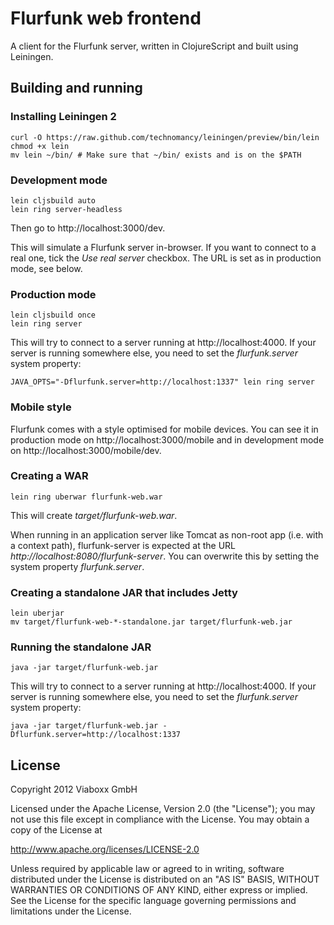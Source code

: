 Flurfunk web frontend
=====================

A client for the Flurfunk server, written in ClojureScript and built using
Leiningen.

Building and running
--------------------

### Installing Leiningen 2 ###

    curl -O https://raw.github.com/technomancy/leiningen/preview/bin/lein
    chmod +x lein
    mv lein ~/bin/ # Make sure that ~/bin/ exists and is on the $PATH

### Development mode ###

    lein cljsbuild auto
    lein ring server-headless
    
Then go to http://localhost:3000/dev.

This will simulate a Flurfunk server in-browser. If you want to
connect to a real one, tick the _Use real server_ checkbox. The URL is
set as in production mode, see below.

### Production mode ###

    lein cljsbuild once
    lein ring server

This will try to connect to a server running at
http://localhost:4000. If your server is running somewhere else, you
need to set the _flurfunk.server_ system property:

    JAVA_OPTS="-Dflurfunk.server=http://localhost:1337" lein ring server

### Mobile style ###

Flurfunk comes with a style optimised for mobile devices. You can see
it in production mode on http://localhost:3000/mobile and in
development mode on http://localhost:3000/mobile/dev.

### Creating a WAR ###

    lein ring uberwar flurfunk-web.war

This will create _target/flurfunk-web.war_.

When running in an application server like Tomcat as non-root app
(i.e. with a context path), flurfunk-server is expected at the URL
_http://localhost:8080/flurfunk-server_. You can overwrite this by
setting the system property _flurfunk.server_.

### Creating a standalone JAR that includes Jetty ###

    lein uberjar
	mv target/flurfunk-web-*-standalone.jar target/flurfunk-web.jar

### Running the standalone JAR ###

    java -jar target/flurfunk-web.jar

This will try to connect to a server running at
http://localhost:4000. If your server is running somewhere else, you
need to set the _flurfunk.server_ system property:

    java -jar target/flurfunk-web.jar -Dflurfunk.server=http://localhost:1337

License
-------

Copyright 2012 Viaboxx GmbH

Licensed under the Apache License, Version 2.0 (the "License");
you may not use this file except in compliance with the License.
You may obtain a copy of the License at

  http://www.apache.org/licenses/LICENSE-2.0

Unless required by applicable law or agreed to in writing, software
distributed under the License is distributed on an "AS IS" BASIS,
WITHOUT WARRANTIES OR CONDITIONS OF ANY KIND, either express or implied.
See the License for the specific language governing permissions and
limitations under the License.
